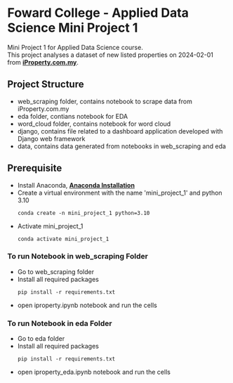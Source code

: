 # Foward College - Applied Data Science Mini Project 1
Mini Project 1 for Applied Data Science course.<br> 
This project analyses a dataset of new listed properties on 2024-02-01 from __[iProperty.com.my](https://www.iproperty.com.my/new-property)__.

## Project Structure
- web_scraping folder, contains notebook to scrape data from iProperty.com.my
- eda folder, contians notebook for EDA
- word_cloud folder, contains notebook for word cloud
- django, contains file related to a dashboard application developed with Django web framework
- data, contains data generated from notebooks in web_scraping and eda

## Prerequisite
- Install Anaconda, __[Anaconda Installation](https://docs.anaconda.com/free/anaconda/install/index.html)__
- Create a virtual environment with the name 'mini_project_1' and python 3.10
  ```
  conda create -n mini_project_1 python=3.10
  ```
- Activate mini_project_1
  ```
  conda activate mini_project_1
  ```

### To run Notebook in web_scraping Folder
- Go to web_scraping folder
- Install all required packages
  ```
  pip install -r requirements.txt
  ```
- open iproperty.ipynb notebook and run the cells

### To run Notebook in eda Folder
- Go to eda folder
- Install all required packages
  ```
  pip install -r requirements.txt
  ```
- open iproperty_eda.ipynb notebook and run the cells
